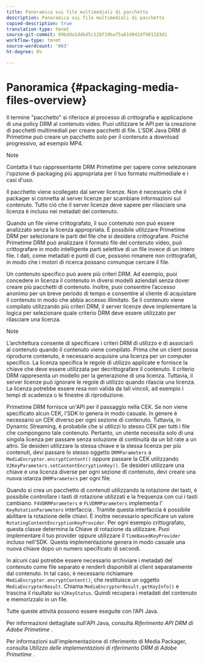```yaml
---
title: Panoramica sui file multimediali di pacchetto
description: Panoramica sui file multimediali di pacchetto
copied-description: true
translation-type: tm+mt
source-git-commit: 89bdda1d4bd5c126f19ba75a819942df901183d1
workflow-type: tm+mt
source-wordcount: '663'
ht-degree: 0%

---
```



# Panoramica {#packaging-media-files-overview}

Il termine &quot;pacchetto&quot; si riferisce al processo di crittografia e applicazione di una policy DRM al contenuto video. Puoi utilizzare le API per la creazione di pacchetti multimediali per creare pacchetti di file. L&#39;SDK Java DRM di Primetime può creare un pacchetto solo per il contenuto a download progressivo, ad esempio MP4.

>[!NOTE]
>
>Contatta il tuo rappresentante DRM Primetime per sapere come selezionare l&#39;opzione di packaging più appropriata per il tuo formato multimediale e i casi d&#39;uso.

Il pacchetto viene scollegato dal server licenze. Non è necessario che il packager si connetta al server licenze per scambiare informazioni sul contenuto. Tutto ciò che il server licenze deve sapere per rilasciare una licenza è incluso nei metadati del contenuto.

Quando un file viene crittografato, il suo contenuto non può essere analizzato senza la licenza appropriata. È possibile utilizzare Primetime DRM per selezionare le parti del file che si desidera crittografare. Poiché Primetime DRM può analizzare il formato file del contenuto video, può crittografare in modo intelligente parti selettive di un file invece di un intero file. I dati, come metadati e punti di cue, possono rimanere non crittografati, in modo che i motori di ricerca possano comunque cercare il file.

Un contenuto specifico può avere più criteri DRM. Ad esempio, puoi concedere in licenza il contenuto in diversi modelli aziendali senza dover creare più pacchetti di contenuto. Inoltre, puoi consentire l’accesso anonimo per un breve periodo di tempo e consentire al cliente di acquistare il contenuto in modo che abbia accesso illimitato. Se il contenuto viene compilato utilizzando più criteri DRM, il server licenze deve implementare la logica per selezionare quale criterio DRM deve essere utilizzato per rilasciare una licenza.

>[!NOTE]
>
>L’architettura consente di specificare i criteri DRM di utilizzo e di associarli al contenuto quando il contenuto viene compilato. Prima che un client possa riprodurre contenuto, è necessario acquisire una licenza per un computer specifico. La licenza specifica le regole di utilizzo applicate e fornisce la chiave che deve essere utilizzata per decrittografare il contenuto. Il criterio DRM rappresenta un modello per la generazione di una licenza. Tuttavia, il server licenze può ignorare le regole di utilizzo quando rilascia una licenza. La licenza potrebbe essere resa non valida da tali vincoli, ad esempio i tempi di scadenza o le finestre di riproduzione.

Primetime DRM fornisce un&#39;API per il passaggio nella CEK. Se non viene specificato alcun CEK, l’SDK lo genera in modo casuale. In genere è necessario un CEK diverso per ogni sezione di contenuto. Tuttavia, in Dynamic Streaming, è probabile che si utilizzi lo stesso CEK per tutti i file che compongono tale contenuto. Pertanto, un utente necessita solo di una singola licenza per passare senza soluzione di continuità da un bit rate a un altro. Se desideri utilizzare la stessa chiave e la stessa licenza per più contenuti, devi passare lo stesso oggetto `DRMParameters` a `MediaEncrypter.encryptContent()` oppure passare la CEK utilizzando `V2KeyParameters.setContentEncryptionKey()`. Se desideri utilizzare una chiave e una licenza diverse per ogni sezione di contenuto, devi creare una nuova istanza `DRMParameters` per ogni file.

Quando si crea un pacchetto di contenuti utilizzando la rotazione dei tasti, è possibile controllare i tasti di rotazione utilizzati e la frequenza con cui i tasti cambiano. `F4VDRMParameters` e  `FLVDRMParameters` implementa l&#39; `KeyRotationParameters` interfaccia . Tramite questa interfaccia è possibile abilitare la rotazione delle chiavi. È inoltre necessario specificare un valore `RotatingContentEncryptionKeyProvider`. Per ogni esempio crittografato, questa classe determina la Chiave di rotazione da utilizzare. Puoi implementare il tuo provider oppure utilizzare il `TimeBasedKeyProvider` incluso nell&#39;SDK. Questa implementazione genera in modo casuale una nuova chiave dopo un numero specificato di secondi.

In alcuni casi potrebbe essere necessario archiviare i metadati del contenuto come file separato e renderli disponibili al client separatamente dal contenuto. In tal caso, è necessario richiamare `MediaEncrypter.encryptContent()`, che restituisce un oggetto `MediaEncrypterResult`. Chiama `MediaEncrypterResult.getKeyInfo()` e trascina il risultato su `V2KeyStatus`. Quindi recupera i metadati del contenuto e memorizzalo in un file.

Tutte queste attività possono essere eseguite con l’API Java.

Per informazioni dettagliate sull&#39;API Java, consulta *Riferimento API DRM di Adobe Primetime* .

Per informazioni sull&#39;implementazione di riferimento di Media Packager, consulta *Utilizzo delle implementazioni di riferimento DRM di Adobe Primetime* .
